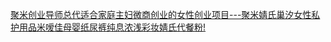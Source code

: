   
[聚米创业导师总代适合家庭主妇微商创业的女性创业项目---聚米婧氏巢汐女性私护用品米嗳佳母婴纸尿裤纯息浓浅彩妆婧氏代餐粉!](http://www.dianyue.me/archives/698/uy20b52fzhv1fhv4/)